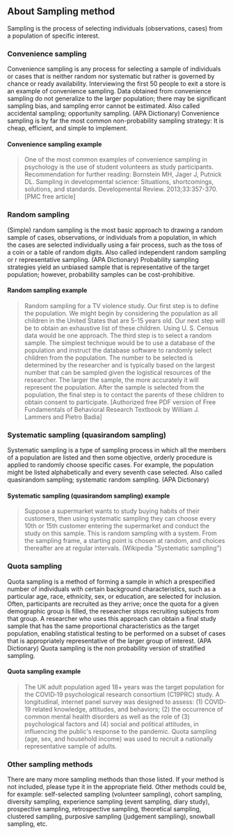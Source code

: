 ## About Sampling method

Sampling is the process of selecting individuals (observations, cases) from a population of specific interest.

### Convenience sampling

Convenience sampling is any process for selecting a sample of individuals or cases that is neither random nor systematic but rather is governed by chance or ready availability. Interviewing the first 50 people to exit a store is an example of convenience sampling. Data obtained from convenience sampling do not generalize to the larger population; there may be significant sampling bias, and sampling error cannot be estimated. Also called accidental sampling; opportunity sampling. (APA Dictionary) Convenience sampling is by far the most common non-probability sampling strategy: It is cheap, efficient, and simple to implement.

#### Convenience sampling example

> One of the most common examples of convenience sampling in psychology is the use of student volunteers as study participants. Recommendation for further reading: Bornstein MH, Jager J, Putnick DL. Sampling in developmental science: Situations, shortcomings, solutions, and standards. Developmental Review. 2013;33:357-370. [PMC free article]

### Random sampling

(Simple) random sampling is the most basic approach to drawing a random sample of cases, observations, or individuals from a population, in which the cases are selected individually using a fair process, such as the toss of a coin or a table of random digits. Also called independent random sampling or r representative sampling. (APA Dictionary) Probability sampling strategies yield an unbiased sample that is representative of the target population; however, probability samples can be cost-prohibitive.

#### Random sampling example

> Random sampling for a TV violence study. Our first step is to define the population. We might begin by considering the population as all children in the United States that are 5-15 years old. Our next step will be to obtain an exhaustive list of these children. Using U. S. Census data would be one approach. The third step is to select a random sample. The simplest technique would be to use a database of the population and instruct the database software to randomly select children from the population. The number to be selected is determined by the researcher and is typically based on the largest number that can be sampled given the logistical resources of the researcher. The larger the sample, the more accurately it will represent the population. After the sample is selected from the population, the final step is to contact the parents of these children to obtain consent to participate. [Authorized free PDF version of Free Fundamentals of Behavioral Research Textbook by William J. Lammers and Pietro Badia]

### Systematic sampling (quasirandom sampling)

Systematic sampling is a type of sampling process in which all the members of a population are listed and then some objective, orderly procedure is applied to randomly choose specific cases. For example, the population might be listed alphabetically and every seventh case selected. Also called quasirandom sampling; systematic random sampling. (APA Dictionary)

#### Systematic sampling (quasirandom sampling) example

> Suppose a supermarket wants to study buying habits of their customers, then using systematic sampling they can choose every 10th or 15th customer entering the supermarket and conduct the study on this sample. This is random sampling with a system. From the sampling frame, a starting point is chosen at random, and choices thereafter are at regular intervals. (Wikipedia "Systematic sampling")

### Quota sampling

Quota sampling is a method of forming a sample in which a prespecified number of individuals with certain background characteristics, such as a particular age, race, ethnicity, sex, or education, are selected for inclusion. Often, participants are recruited as they arrive; once the quota for a given demographic group is filled, the researcher stops recruiting subjects from that group. A researcher who uses this approach can obtain a final study sample that has the same proportional characteristics as the target population, enabling statistical testing to be performed on a subset of cases that is appropriately representative of the larger group of interest. (APA Dictionary) Quota sampling is the non probability version of stratified sampling.

#### Quota sampling example

> The UK adult population aged 18+ years was the target population for the COVID‐19 psychological research consortium (C19PRC) study. A longitudinal, internet panel survey was designed to assess: (1) COVID‐19 related knowledge, attitudes, and behaviors; (2) the occurrence of common mental health disorders as well as the role of (3) psychological factors and (4) social and political attitudes, in influencing the public's response to the pandemic. Quota sampling (age, sex, and household income) was used to recruit a nationally representative sample of adults.

<!-- <div x-data="{ count: 5, string: $el.innerHTML, cursor: 'pointer' }" x-text="$truncate(string, { words: count, ellipsis: '] - show full citation' })" @click="count = undefined, cursor = 'default'" :class="{ 'cursor-default' : cursor === 'default', 'cursor-pointer text-right underline' : cursor !== 'default' }" class="text-xs">[McBride, O., Murphy, J., Shevlin, M., Gibson-Miller, J., Hartman, T. K., Hyland, P., et al. (2020). Monitoring the psychological, social, and economic impact of the COVID-19 pandemic in the population: Context, design and conduct of the longitudinal COVID-19 psychological research consortium (C19PRC) study. International Journal of Methods in Psychiatric Research. https://doi.org/10.1002/mpr.1861.]</div> -->

### Other sampling methods

There are many more sampling methods than those listed. If your method is not included, please type it in the appropriate field. Other methods could be, for example: self-selected sampling (volunteer sampling), cohort sampling, diversity sampling, experience sampling (event sampling, diary study), prospective sampling, retrospective sampling, theoretical sampling, clustered sampling, purposive sampling (judgement sampling), snowball sampling, etc.
